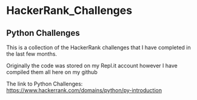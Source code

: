 # HackerRank_Challenges
## Python Challenges 

This is a collection of the HackerRank challenges that I have completed in the last few months.

Originally the code was stored on my Repl.it account however I have compiled them all 
here on my github

The link to Python Challenges: https://www.hackerrank.com/domains/python/py-introduction
